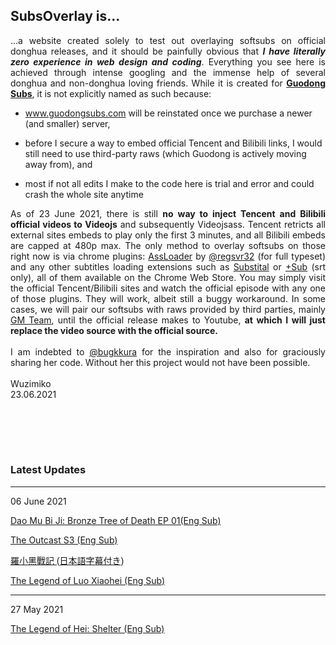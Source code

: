 ## SubsOverlay is... 
<div style="text-align: justify">
...a website created solely to test out overlaying softsubs on official donghua releases, and it should be painfully obvious that <b><i>I have literally zero experience in web design and coding</i></b>. Everything you see here is achieved through intense googling and the immense help of several donghua and non-donghua loving friends. While it is created for <b><a href="https://twitter.com/guodong_subs">Guodong Subs</a></b>, it is not explicitly named as such because: </div>


 
- www.guodongsubs.com will be reinstated once we purchase a newer (and smaller) server, 

- before I secure a way to embed official Tencent and Bilibili links, I would still need to use third-party raws (which Guodong is actively moving away from), and 

- most if not all edits I make to the code here is trial and error and could crash the whole site anytime 

<div style="text-align: justify">
As of 23 June 2021, there is still <b>no way to inject Tencent and Bilibili official videos to Videojs</b> and subsequently Videojsass. Tencent retricts all external sites embeds to play only the first 3 minutes, and all Bilibili embeds are capped at 480p max. The only method to overlay softsubs on those right now is via chrome plugins: <a href="https://chrome.google.com/webstore/detail/assloader/kgekkblldbeehilpnmlfmbkgnemcgbkl">AssLoader</a> by <a href="https://github.com/regsvr32">@regsvr32</a> (for full typeset) and any other subtitles loading extensions such as <a href="https://chrome.google.com/webstore/detail/substital-add-subtitles-t/kkkbiiikppgjdiebcabomlbidfodipjg">Substital</a> or <a href="https://chrome.google.com/webstore/detail/%2Bsub/lpobdmdfgjokempajoobgfdnhjbjlnpm">+Sub</a> (srt only), all of them available on the Chrome Web Store. You may simply visit the official Tencent/Bilibili sites and watch the official episode with any one of those plugins. They will work, albeit still a buggy workaround. In some cases, we will pair our softsubs with raws provided by third parties, mainly <a href="https://nyaa.si/user/GuoManTeam">GM Team</a>, until the official release makes to Youtube, <b>at which I will just replace the video source with the official source.</b>
</div>
 <br>
<div style="text-align: justify">
I am indebted to <a href="https://twitter.com/bugkkura">@bugkkura</a> for the inspiration and also for graciously sharing her code. Without her this project would not have been possible. 
</div>
 <br>
Wuzimiko <br>
23.06.2021

 
<br><br>
---
### Latest Updates

---
06 June 2021

<a href="https://wuzimiko.github.io/subsoverlay/bronzetreeofdeath/en">Dao Mu Bi Ji: Bronze Tree of Death EP 01(Eng Sub)</a>

<a href="https://wuzimiko.github.io/subsoverlay/theoutcasts3/en">The Outcast S3 (Eng Sub)</a>

 <p style="font-family : 'ヒラギノ角ゴ ProN' , 'Hiragino Kaku Gothic ProN' , '游ゴシック' , '游ゴシック体' , YuGothic , 'Yu Gothic' , 'メイリオ' , Meiryo , 'ＭＳ ゴシック' , 'MS Gothic' , HiraKakuProN-W3 , 'TakaoExゴシック' , TakaoExGothic , 'MotoyaLCedar' , 'Droid Sans Japanese' , sans-serif;
"> <a href="https://wuzimiko.github.io/subsoverlay/luoxiaohei/jp">羅小黑戰記 (日本語字幕付き)</a> </p>
 
 <a href="https://wuzimiko.github.io/subsoverlay/luoxiaohei/en">The Legend of Luo Xiaohei (Eng Sub)</a>
 
---
 27 May 2021

 <a href="https://wuzimiko.github.io/subsoverlay/luoxiaohei/en-officialmv">The Legend of Hei: Shelter (Eng Sub)</a>

